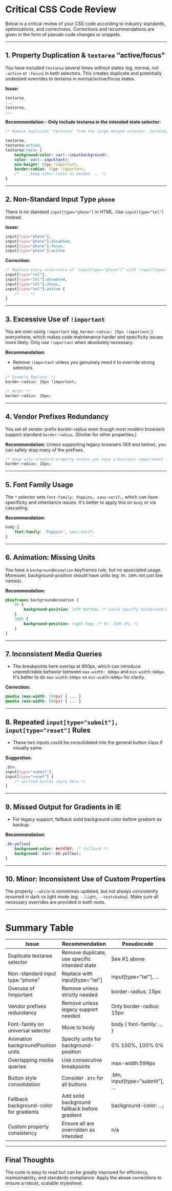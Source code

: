 # Critical CSS Code Review

Below is a critical review of your CSS code according to industry standards, optimizations, and correctness. Corrections and recommendations are given in the form of pseudo code changes or snippets.

---

## 1. Property Duplication & `textarea` “active/focus”
You have included `textarea` several times without states (eg, normal, not `:active` or `:focus`) in both selectors. This creates duplicate and potentially undesired overrides to textarea in normal/active/focus states.

**Issue:**
```css
textarea,
...
textarea,
...
```
**Recommendation - Only include textarea in the intended state selector:**

```css
/* Remove duplicate "textarea" from the large merged selector. Instead, define textarea separately for intended state: */

textarea,
textarea:active,
textarea:focus {
    background-color: var(--inputbackground);
    color: var(--inputtext);
    min-height: 50px !important;
    border-radius: 15px !important;
    /* ... keep other rules as needed ... */
}
```

---

## 2. Non-Standard Input Type `phone`
There is no standard `input[type="phone"]` in HTML. Use `input[type="tel"]` instead.

**Issue:**
```css
input[type="phone"],
input[type="phone"]:disabled,
input[type="phone"]:focus,
input[type="phone"]:active
```

**Correction:**
```css
/* Replace every occurrence of "input[type="phone"]" with "input[type="tel"]" */
input[type="tel"],
input[type="tel"]:disabled,
input[type="tel"]:focus,
input[type="tel"]:active {
    /* ... */
}
```

---

## 3. Excessive Use of `!important`
You are over-using `!important` (eg. `border-radius: 15px !important;`) everywhere, which makes code maintenance harder and specificity issues more likely. Only use `!important` when absolutely necessary.

**Recommendation:**
* Remove `!important` unless you genuinely need it to override strong selectors.

```css
/* Example Replace: */
border-radius: 15px !important;

/* With: */
border-radius: 15px;
```

---

## 4. Vendor Prefixes Redundancy
You set all vendor prefix border-radius even though most modern browsers support standard `border-radius`. (Similar for other properties.)

**Recommendation:**
Unless supporting legacy browsers (IE9 and below), you can safely drop many of the prefixes.

```css
/* Keep only standard property unless you have a business requirement for broad legacy support */
border-radius: 15px;
```

---

## 5. Font Family Usage
The `*` selector sets `font-family: Poppins, sans-serif;`, which can have specificity and inheritance issues. It's better to apply this on `body` or via cascading.

**Recommendation:**
```css
body {
    font-family: 'Poppins', sans-serif;
}
```

---

## 6. Animation: Missing Units
You have a `backgroundAnimation` keyframes rule, but no associated usage. Moreover, background-position should have units (eg: `0% 100%` not just line names).

**Recommendation:**
```css
@keyframes backgroundAnimation {
    0% {
        background-position: left bottom; /* Could specify background-position: 0% 100%; */
    }
    100% {
        background-position: right top; /* Or: 100% 0%; */
    }
}
```

---

## 7. Inconsistent Media Queries
* The breakpoints here overlap at 600px, which can introduce unpredictable behavior between `max-width: 600px` and `min-width:600px`. It's better to do `max-width:599px` vs `min-width:600px` for clarity.

**Correction:**
```css
@media (max-width: 599px) { ... }
@media (min-width: 600px) { ... }
```

---

## 8. Repeated `input[type="submit"], input[type="reset"]` Rules
* These two inputs could be consolidated into the general button class if visually same.

**Suggestion:**
```css
.btn,
input[type="submit"],
input[type="reset"] {
    /* unified button style here */
}
```

---

## 9. Missed Output for Gradients in IE
* For legacy support, fallback solid background color before gradient as backup.

**Recommendation:**
```css
.bk-yellow{
    background-color: #efd36f; /* fallback */
    background: var(--bk-yellow);
}
```

---

## 10. Minor: Inconsistent Use of Custom Properties
The property `--white` is sometimes updated, but not always consistently renamed in dark vs light mode (eg: `--light`, `--textshadow`). Make sure all necessary overrides are provided in both roots.

---

# Summary Table

| Issue                                    | Recommendation                                               | Pseudocode                            |
|-------------------------------------------|-------------------------------------------------------------|---------------------------------------|
| Duplicate textarea selector               | Remove duplicate, use specific intended state                | See #1 above                          |
| Non-standard input type “phone”           | Replace with input[type="tel"]                               | input[type="tel"], ...                |
| Overuse of !important                     | Remove unless strictly needed                                | border-radius: 15px                   |
| Vendor prefixes redundancy                | Remove unless legacy support needed                          | Only border-radius: 15px              |
| Font-family on universal selector         | Move to body                                                | body { font-family: ... }             |
| Animation backgroundPosition units        | Specify units for background-position                        | 0% 100%, 100% 0%                      |
| Overlapping media queries                 | Use consecutive breakpoints                                  | max-width:599px                       |
| Button style consolidation                | Consider `.btn` for all buttons                             | .btn, input[type="submit"], ...       |
| Fallback background-color for gradients   | Add solid background fallback before gradient                | background-color: ...;                |
| Custom property consistency               | Ensure all are overridden as intended                        | n/a                                   |

---

## Final Thoughts
The code is easy to read but can be greatly improved for efficiency, maintainability, and standards compliance. Apply the above corrections to ensure a robust, scalable stylesheet.